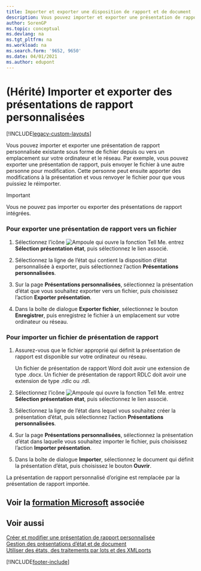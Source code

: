 ```yaml
---
title: Importer et exporter une disposition de rapport et de document
description: Vous pouvez importer et exporter une présentation de rapport personnalisée existante sous forme de fichier depuis ou vers un emplacement sur votre ordinateur et le réseau.
author: SorenGP
ms.topic: conceptual
ms.devlang: na
ms.tgt_pltfrm: na
ms.workload: na
ms.search.form: '9652, 9650'
ms.date: 04/01/2021
ms.author: edupont
---
```

# <a name="legacy-import-and-export-custom-report-layouts" />(Hérité) Importer et exporter des présentations de rapport personnalisées

[!INCLUDE[legacy-custom-layouts](includes/legacy-custom-layouts.md)]

Vous pouvez importer et exporter une présentation de rapport personnalisée existante sous forme de fichier depuis ou vers un emplacement sur votre ordinateur et le réseau. Par exemple, vous pouvez exporter une présentation de rapport, puis envoyer le fichier à une autre personne pour modification. Cette personne peut ensuite apporter des modifications à la présentation et vous renvoyer le fichier pour que vous puissiez le réimporter.  

> [!IMPORTANT]  
>  Vous ne pouvez pas importer ou exporter des présentations de rapport intégrées.  

### <a name="to-export-a-report-layout-to-a-file" />Pour exporter une présentation de rapport vers un fichier

1.  Sélectionnez l’icône ![Ampoule qui ouvre la fonction Tell Me.](media/ui-search/search_small.png "Dites-moi ce que vous voulez faire") entrez **Sélection présentation état**, puis sélectionnez le lien associé.  

2.  Sélectionnez la ligne de l’état qui contient la disposition d’état personnalisée à exporter, puis sélectionnez l’action **Présentations personnalisées**.  

3.  Sur la page **Présentations personnalisées**, sélectionnez la présentation d’état que vous souhaitez exporter vers un fichier, puis choisissez l’action **Exporter présentation**.  

4.  Dans la boîte de dialogue **Exporter fichier**, sélectionnez le bouton **Enregistrer**, puis enregistrez le fichier à un emplacement sur votre ordinateur ou réseau.  

### <a name="to-import-a-report-layout-file" />Pour importer un fichier de présentation de rapport

1.  Assurez-vous que le fichier approprié qui définit la présentation de rapport est disponible sur votre ordinateur ou réseau.  

     Un fichier de présentation de rapport Word doit avoir une extension de type .docx. Un fichier de présentation de rapport RDLC doit avoir une extension de type .rdlc ou .rdl.  

2.  Sélectionnez l’icône ![Ampoule qui ouvre la fonction Tell Me.](media/ui-search/search_small.png "Dites-moi ce que vous voulez faire") entrez **Sélection présentation état**, puis sélectionnez le lien associé.  

3.  Sélectionnez la ligne de l’état dans lequel vous souhaitez créer la présentation d’état, puis sélectionnez l’action **Présentations personnalisées**.  

4.  Sur la page **Présentations personnalisées**, sélectionnez la présentation d’état dans laquelle vous souhaitez importer le fichier, puis choisissez l’action **Importer présentation**.  

5.  Dans la boîte de dialogue **Importer**, sélectionnez le document qui définit la présentation d’état, puis choisissez le bouton **Ouvrir**.  

 La présentation de rapport personnalisé d’origine est remplacée par la présentation de rapport importée.  

## <a name="see-related-microsoft-trainingtrainingmoduleschange-documents-dynamics--business-centralindex" />Voir la [formation Microsoft](/training/modules/change-documents-dynamics-365-business-central/index) associée

## <a name="see-also" />Voir aussi

[Créer et modifier une présentation de rapport personnalisée](ui-how-create-custom-report-layout.md)   
[Gestion des présentations d’état et de document](ui-manage-report-layouts.md)  
[Utiliser des états, des traitements par lots et des XMLports](ui-work-report.md)    


[!INCLUDE[footer-include](includes/footer-banner.md)]
